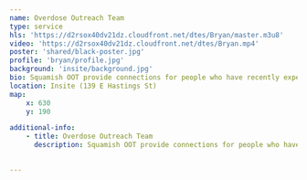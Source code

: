 ```yaml
---
name: Overdose Outreach Team
type: service
hls: 'https://d2rsox40dv21dz.cloudfront.net/dtes/Bryan/master.m3u8'
video: 'https://d2rsox40dv21dz.cloudfront.net/dtes/Bryan.mp4'
poster: 'shared/black-poster.jpg'
profile: 'bryan/profile.jpg'
background: 'insite/background.jpg'
bio: Squamish OOT provide connections for people who have recently experienced opioid overdose and/or are at high risk for opioid overdose to substance use care and support. Services include navigation to appropriate services (e.g., primary care, detox, treatment, etc.), support in accessing Opioid Agonist Therapy (OAT) (e.g., methadone, suboxone, iOAT, etc.), and overdose prevention education.
location: Insite (139 E Hastings St)
map:
    x: 630
    y: 190

additional-info: 
    - title: Overdose Outreach Team
      description: Squamish OOT provide connections for people who have recently experienced opioid overdose and/or are at high risk for opioid overdose to substance use care and support. Services include navigation to appropriate services (e.g., primary care, detox, treatment, etc.), support in accessing Opioid Agonist Therapy (OAT) (e.g., methadone, suboxone, iOAT, etc.), and overdose prevention education. Currently the team serves Whistler, Pemberton, and Squamish area.
    

---
```

